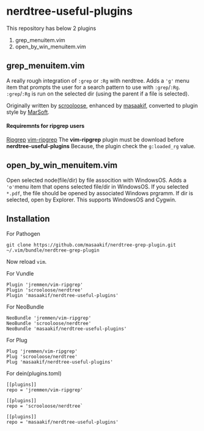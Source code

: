 nerdtree-useful-plugins
========================
This repository has below 2 plugins
1. grep_menuitem.vim
1. open_by_win_menuitem.vim

## grep_menuitem.vim
A really rough integration of `:grep` or `:Rg` with nerdtree. Adds a `'g'` menu item that
prompts the user for a search pattern to use with `:grep`/`:Rg`. `:grep`/`:Rg` is run on the
selected dir (using the parent if a file is selected).

Originally written by [scrooloose](https://gist.github.com/scrooloose/205807),
enhanced by [masaakif](https://gist.github.com/masaakif/414375),
converted to plugin style by [MarSoft](https://github.com/MarSoft/nerdtree-grep-plugin).

#### Requiremnts for ripgrep users
[Ripgrep](https://github.com/BurntSushi/ripgrep)
[vim-ripgrep](https://github.com/jremmen/vim-ripgrep) The **vim-ripgrep** plugin must be download before **nerdtree-useful-plugins** Because, the plugin check the `g:loaded_rg` value.

## open_by_win_menuitem.vim
Open selected node(file/dir) by file assocition with WindowsOS. Adds a `'o'`menu item that
opens selected file/dir in WindowsOS. If you selected `*.pdf`, the file should be opened by
associated Windows prgramm. If dir is selected, open by Explorer.
This supports WindowsOS and Cygwin.

## Installation

For Pathogen

`git clone https://github.com/masaakif/nerdtree-grep-plugin.git ~/.vim/bundle/nerdtree-grep-plugin`

Now reload `vim`.

For Vundle

```
Plugin 'jremmen/vim-ripgrep' 
Plugin 'scrooloose/nerdtree'
Plugin 'masaakif/nerdtree-useful-plugins'
```

For NeoBundle

```
NeoBundle 'jremmen/vim-ripgrep' 
NeoBundle 'scrooloose/nerdtree'
NeoBundle 'masaakif/nerdtree-useful-plugins'
```

For Plug
```
Plug 'jremmen/vim-ripgrep' 
Plug 'scrooloose/nerdtree'
Plug 'masaakif/nerdtree-useful-plugins'
```

For dein(plugins.toml)
```
[[plugins]]
repo = 'jremmen/vim-ripgrep'

[[plugins]]
repo = 'scrooloose/nerdtree`

[[plugins]]
repo = 'masaakif/nerdtree-useful-plugins'
```
